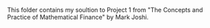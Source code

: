 This folder contains my soultion to Project 1 from "The Concepts and Practice of Mathematical Finance" by Mark Joshi. 


